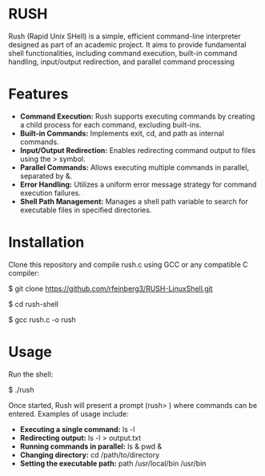 # RUSH

  Rush (Rapid Unix SHell) is a simple, efficient command-line interpreter designed as part of an academic project. It aims to provide fundamental shell functionalities, including command execution, built-in command handling, input/output redirection, and parallel command processing


# Features

* **Command Execution:** Rush supports executing commands by creating a child process for each command, excluding built-ins.
* **Built-in Commands:** Implements exit, cd, and path as internal commands.
* **Input/Output Redirection:** Enables redirecting command output to files using the > symbol.
* **Parallel Commands:** Allows executing multiple commands in parallel, separated by &.
* **Error Handling:** Utilizes a uniform error message strategy for command execution failures.
* **Shell Path Management:** Manages a shell path variable to search for executable files in specified directories.

# Installation
Clone this repository and compile rush.c using GCC or any compatible C compiler:

$ git clone https://github.com/rfeinberg3/RUSH-LinuxShell.git

$ cd rush-shell

$ gcc rush.c -o rush

# Usage
Run the shell:

$ ./rush

Once started, Rush will present a prompt (rush> ) where commands can be entered. Examples of usage include:

* **Executing a single command:** ls -l
* **Redirecting output:** ls -l > output.txt
* **Running commands in parallel:** ls & pwd &
* **Changing directory:** cd /path/to/directory
* **Setting the executable path:** path /usr/local/bin /usr/bin
